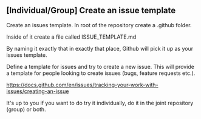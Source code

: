 ## [Individual/Group] Create an issue template

Create an issues template. In root of the repository create a .github folder. 

Inside of it create a file called ISSUE_TEMPLATE.md

By naming it exactly that in exactly that place, Github will pick it up as your issues template. 

Define a template for issues and try to create a new issue. 
This will provide a template for people looking to create issues (bugs, feature requests etc.).

https://docs.github.com/en/issues/tracking-your-work-with-issues/creating-an-issue

It's up to you if you want to do try it individually, do it in the joint repository (group) or both.
